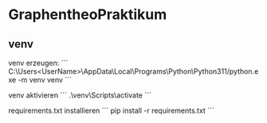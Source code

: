 # GraphentheoPraktikum

## venv

venv erzeugen:
´´´
C:\Users\<UserName>\AppData\Local\Programs\Python\Python311/python.exe -m venv venv
´´´

venv aktivieren
´´´
.\venv\Scripts\activate
´´´

requirements.txt installieren
´´´
pip install -r requirements.txt
´´´
